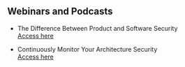 ## Webinars and Podcasts

* The Difference Between Product and Software Security\
[Access here](https://podcast.securitycompass.com/e/arun-prabhakar-the-difference-between-product-software-security/)

* Continuously Monitor Your Architecture Security\
[Access here](https://resources.securitycompass.com/webinars/continuously-monitor-your-architecture-security)
